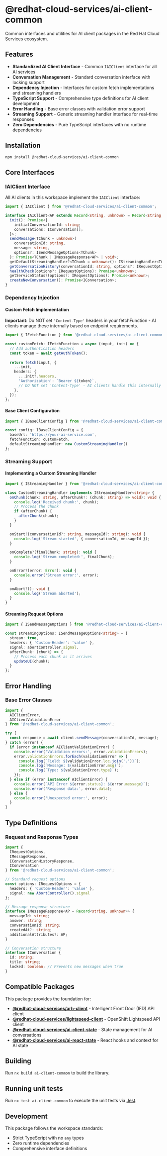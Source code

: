 # @redhat-cloud-services/ai-client-common

Common interfaces and utilities for AI client packages in the Red Hat Cloud Services ecosystem.


## Features

- **Standardized AI Client Interface** - Common `IAIClient` interface for all AI services
- **Conversation Management** - Standard conversation interface with locking support
- **Dependency Injection** - Interfaces for custom fetch implementations and streaming handlers  
- **TypeScript Support** - Comprehensive type definitions for AI client development
- **Error Handling** - Base error classes with validation error support
- **Streaming Support** - Generic streaming handler interface for real-time responses
- **Zero Dependencies** - Pure TypeScript interfaces with no runtime dependencies

## Installation

```bash
npm install @redhat-cloud-services/ai-client-common
```

## Core Interfaces

### IAIClient Interface

All AI clients in this workspace implement the `IAIClient` interface:

```typescript
import { IAIClient } from '@redhat-cloud-services/ai-client-common';

interface IAIClient<AP extends Record<string, unknown> = Record<string, unknown>> {
  init(): Promise<{
    initialConversationId: string;
    conversations: IConversation[];
  }>;
  sendMessage<TChunk = unknown>(
    conversationId: string, 
    message: string, 
    options?: ISendMessageOptions<TChunk>
  ): Promise<TChunk | IMessageResponse<AP> | void>;
  getDefaultStreamingHandler?<TChunk = unknown>(): IStreamingHandler<TChunk> | undefined;
  getConversationHistory(conversationId: string, options?: IRequestOptions): Promise<IConversationHistoryResponse<AP>>;
  healthCheck(options?: IRequestOptions): Promise<unknown>;
  getServiceStatus?(options?: IRequestOptions): Promise<unknown>;
  createNewConversation(): Promise<IConversation>;
}
```

### Dependency Injection

#### Custom Fetch Implementation

**Important**: Do NOT set `'Content-Type'` headers in your fetchFunction - AI clients manage these internally based on endpoint requirements.

```typescript
import { IFetchFunction } from '@redhat-cloud-services/ai-client-common';

const customFetch: IFetchFunction = async (input, init) => {
  // Add authentication headers
  const token = await getAuthToken();
  
  return fetch(input, {
    ...init,
    headers: {
      ...init?.headers,
      'Authorization': `Bearer ${token}`,
      // DO NOT set 'Content-Type' - AI clients handle this internally
    },
  });
};
```

#### Base Client Configuration

```typescript
import { IBaseClientConfig } from '@redhat-cloud-services/ai-client-common';

const config: IBaseClientConfig = {
  baseUrl: 'https://your-ai-service.com',
  fetchFunction: customFetch,
  defaultStreamingHandler: new CustomStreamingHandler()
};
```

### Streaming Support

#### Implementing a Custom Streaming Handler

```typescript
import { IStreamingHandler } from '@redhat-cloud-services/ai-client-common';

class CustomStreamingHandler implements IStreamingHandler<string> {
  onChunk(chunk: string, afterChunk?: (chunk: string) => void): void {
    console.log('Received chunk:', chunk);
    // Process the chunk
    if (afterChunk) {
      afterChunk(chunk);
    }
  }

  onStart?(conversationId?: string, messageId?: string): void {
    console.log('Stream started', { conversationId, messageId });
  }

  onComplete?(finalChunk: string): void {
    console.log('Stream completed:', finalChunk);
  }

  onError?(error: Error): void {
    console.error('Stream error:', error);
  }

  onAbort?(): void {
    console.log('Stream aborted');
  }
}
```

#### Streaming Request Options

```typescript
import { ISendMessageOptions } from '@redhat-cloud-services/ai-client-common';

const streamingOptions: ISendMessageOptions<string> = {
  stream: true,
  headers: { 'Custom-Header': 'value' },
  signal: abortController.signal,
  afterChunk: (chunk) => {
    // Process each chunk as it arrives
    updateUI(chunk);
  }
};
```

## Error Handling

### Base Error Classes

```typescript
import { 
  AIClientError, 
  AIClientValidationError 
} from '@redhat-cloud-services/ai-client-common';

try {
  const response = await client.sendMessage(conversationId, message);
} catch (error) {
  if (error instanceof AIClientValidationError) {
    console.error('Validation errors:', error.validationErrors);
    error.validationErrors.forEach(validationError => {
      console.log(`Field: ${validationError.loc.join('.')}`);
      console.log(`Message: ${validationError.msg}`);
      console.log(`Type: ${validationError.type}`);
    });
  } else if (error instanceof AIClientError) {
    console.error(`API Error ${error.status}: ${error.message}`);
    console.error('Response data:', error.data);
  } else {
    console.error('Unexpected error:', error);
  }
}
```

## Type Definitions

### Request and Response Types

```typescript
import { 
  IRequestOptions,
  IMessageResponse,
  IConversationHistoryResponse,
  IConversation
} from '@redhat-cloud-services/ai-client-common';

// Standard request options
const options: IRequestOptions = {
  headers: { 'Custom-Header': 'value' },
  signal: new AbortController().signal
};

// Message response structure
interface IMessageResponse<AP = Record<string, unknown>> {
  messageId: string;
  answer: string;
  conversationId: string;
  createdAt?: string;
  additionalAttributes?: AP;
}

// Conversation structure
interface IConversation {
  id: string;
  title: string;
  locked: boolean; // Prevents new messages when true
}
```

## Compatible Packages

This package provides the foundation for:

- **[@redhat-cloud-services/arh-client](../arh-client)** - Intelligent Front Door (IFD) API client
- **[@redhat-cloud-services/lightspeed-client](../lightspeed-client)** - OpenShift Lightspeed API client  
- **[@redhat-cloud-services/ai-client-state](../ai-client-state)** - State management for AI conversations
- **[@redhat-cloud-services/ai-react-state](../ai-react-state)** - React hooks and context for AI state

## Building

Run `nx build ai-client-common` to build the library.

## Running unit tests

Run `nx test ai-client-common` to execute the unit tests via [Jest](https://jestjs.io).

## Development

This package follows the workspace standards:
- Strict TypeScript with no `any` types
- Zero runtime dependencies  
- Comprehensive interface definitions
